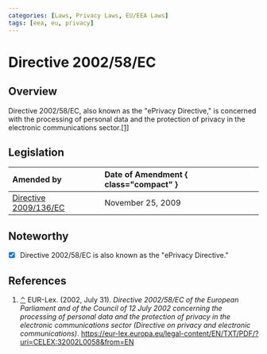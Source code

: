 ```yaml
---
categories: [Laws, Privacy Laws, EU/EEA Laws]
tags: [eea, eu, privacy]
---
```


# Directive 2002/58/EC

## Overview

<span id="rev1"></span>Directive 2002/58/EC, also known as the "ePrivacy Directive," is concerned with the processing of personal data and the protection of privacy in the electronic communications sector.[[1]](#ref1)

## Legislation

Amended by | Date of Amendment { class="compact" }
:--- | :---
[Directive 2009/136/EC](/laws/directive-2009-136-ec.md) | November 25, 2009

## Noteworthy

- [x] Directive 2002/58/EC is also known as the "ePrivacy Directive."

## References

1. <span id="ref1"></span>[⌃](#rev1) EUR-Lex. (2002, July 31). *Directive 2002/58/EC of the European Parliament and of the Council of 12 July 2002 concerning the processing of personal data and the protection of privacy in the electronic communications sector (Directive on privacy and electronic communications)*. https://eur-lex.europa.eu/legal-content/EN/TXT/PDF/?uri=CELEX:32002L0058&from=EN
